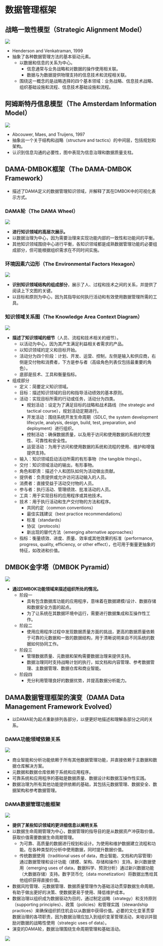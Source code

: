 # **数据管理框架**

## 战略一致性模型（Strategic Alignment Model）

![](assets/数据管理框架/SAM.jpg)

- Henderson and Venkatraman, 1999
- 抽象了各种数据管理方法的基本驱动元素。
  - 以数据和信息的关系为中心。
    - 信息通常与业务战略和对数据的操作使用相关联。
    - 数据与为数据提供物理支持的信息技术和流程相关联。
  - 围绕这一概念的是战略选择的四个基本领域：业务战略、信息技术战略、组织基础设施和流程、信息技术基础设施和流程。

## 阿姆斯特丹信息模型（The Amsterdam Information Model）

![](assets/数据管理框架/AIM.jpg)

- Abcouwer, Maes, and Truijens, 1997
- 抽象出一个关于结构和战略（structure and tactics）的中间层，包括规划和架构。
- 认识到信息沟通的必要性，图中表现为信息治理和数据质量支柱。

## DAMA-DMBOK框架（The DAMA-DMBOK Framework）

- 描述了DAMA定义的数据管理知识领域，并解释了其在DMBOK中的可视化表示方式。

### DAMA轮（The DAMA Wheel）

![](assets/数据管理框架/Wheel.jpg)

- **进行知识领域的高层次展示。**
- 以数据治理为中心，因为需要治理来实现功能内部的一致性和功能间的平衡。
- 其他知识领域围绕中心进行平衡，各知识领域都是成熟数据管理功能的必要组成部分，但可能根据组织需求在不同时间实施。

### 环境因素六边形（The Environmental Factors Hexagon）

![](assets/数据管理框架/Hexagon.jpg)

- **识别知识领域结构的组成部分**，展示了人、过程和技术之间的关系，并提供了阅读上下文图的关键。
- 以目标和原则为中心，因为其指导如何执行活动和有效使用数据管理所需的工具。

### 知识领域关系图（The Knowledge Area Context Diagram）

![](assets/数据管理框架/Context.jpg)

- **描述了知识领域的细节**（人员、流程和技术相关的细节）。
  - 以活动为中心，因为其产生满足利益相关者需求的产品。
  - 以知识领域的定义和目标开始。
  - 活动分为四个阶段：计划、开发、运营、控制，左侧是输入和供应商，右侧是交付物和消费者，下方是参与者（高级角色列表仅包括最重要的角色）。
  - 底部是技术、工具和衡量指标。
- 组成部分
  - 定义：简要定义知识领域。
  - 目标：描述知识领域的目的和指导活动绩效的基本原则。
  - 活动：实现目标所需的行动或任务，活动分为四类。
    - 规划活动：设定为了满足目标的战略和战术路线（the strategic and tactical course），规划活动定期进行。
    - 开发活动：围绕系统开发生命周期（SDLC, the system development lifecycle, analysis, design, build, test, preparation, and deployment）进行组织。
    - 控制活动：确保数据质量，以及用于访问和使用数据的系统的完整性、可靠性和安全性。
    - 运营活动：为用于访问和使用数据的系统和流程的使用、维护和增强提供支持。
  - 输入：知识领域启动活动所需的有形事物（the tangible things）。
  - 交付：知识领域活动的输出，有形事物。
  - 角色和职责：描述个人和团队如何为活动做出贡献。
  - 提供者：负责提供或允许访问活动输入的人员。
  - 消费者：直接受益于活动交付物的人员。
  - 参与者：执行活动、管理绩效、批准活动的人员。
  - 工具：用于实现目标的应用程序或其他技术。
  - 技术：用于执行活动和生产交付物的方法和程序。
    - 共同约定（common conventions）
    - 最佳实践建议（best practice recommendations）
    - 标准（standards）
    - 协议（protocols）
    - 新出现的替代方法（emerging alternative approaches）
  - 指标：衡量绩效、进度、质量、效率或其他效果的标准（performance, progress, quality, efficiency, or other effect），也可用于衡量更抽象的特征，如改进和价值。

## DMBOK金字塔（DMBOK Pyramid）

![](assets/数据管理框架/Pyramid.jpg)

- **通过DMBOK功能领域来描述组织所处的情况。**
  - 阶段一
    - 具有包含数据库功能的应用程序，意味着在数据建模/设计、数据存储和数据安全方面的起点。
    - 为了让系统在其数据环境中运行，需要进行数据集成和互操作性工作。
  - 阶段二
    - 使用应用程序过程中发现数据质量方面的挑战，更高的数据质量依赖于可靠的元数据和一致的数据结构，用于清晰说明来自不同系统的数据如何协同工作。
  - 阶段三
    - 管理数据质量、元数据和架构需要数据治理来提供支持。
    - 数据治理同时支持战略计划的执行，如文档和内容管理、参考数据管理、主数据管理、数据仓库和商业智能。
  - 阶段四
    - 充分利用管理良好的数据优势，并提高数据分析能力。

## DAMA数据管理框架的演变（DAMA Data Management Framework Evolved）

- 以DAMA轮为起点重新排列各部分，以便更好地描述和理解各部分之间的关系。

### DAMA功能领域依赖关系

![](assets/数据管理框架/Dependencies.jpg)

- 商业智能和分析功能依赖于所有其他数据管理功能，并直接依赖于主数据和数据仓库解决方案。
- 元数据和数据仓库依赖于系统和应用程序。
- 可靠系统和应用程序的基础是数据质量、数据设计和数据互操作性实践。
- 数据治理为所有其他功能提供依赖的基础，其包括元数据管理、数据安全、数据架构和参考数据管理。

### DAMA数据管理功能框架

![](assets/数据管理框架/DAMAFramework.jpg)

- **提供了某些知识领域的更详细信息以阐明关系**
- 以数据生命周期管理为中心，数据管理的指导目的是从数据资产冲获取价值，获取价值需要数据生命周期管理。
  - 为可靠、高质量的数据进行规划和设计。为使用和维护数据建立流程和功能。在各种类型的分析中使用数据，同时提升数据价值。
  - 传统数据使用（traditional uses of data，商业智能、文档和内容管理）通过数据管理和设计功能（建模、架构、存储和操作）支持。新兴数据使用（emerging uses of data，数据科学、预测分析）通过新兴数据功能（大数据存储）支持。数字货币化（data monetization）将数据出售给其他组织获得直接价值。
- 数据风险管理、元数据管理、数据质量管理作为基础活动贯穿数据生命周期，有助于做出更好的决策、使数据更易于使用、降低维护成本。
- 数据治理以组织成为数据驱动为目的，通过制定战略（strategy）和支持原则（supporting principles）、政策（policies）和管理实践（stewardship practices）来确保组织抓住机会以从数据中获得价值。必要的文化变革贯穿数据治理的各项职责，因为数据治理应加入到组织变革管理活动，来培训并鼓励对数据的战略性使用（strategic uses of data）。
- 演变的DAMA轮，数据治理围绕生命周期管理和基础活动。

![](assets/数据管理框架/WheelEvolved.jpg)